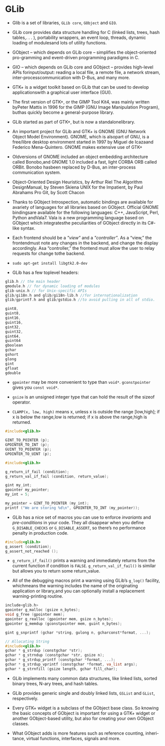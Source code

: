 # GLib

* Glib is a set of libraries, `GLib core`, `GObject` and `GIO`.

* GLib core provides data structure handling for C (linked lists, trees, hash tables,. . . ), portability wrappers, an event loop, threads, dynamic loading of modulesand lots of utility functions.

* GObject – which depends on GLib core – simplifies the object-oriented pro-gramming and event-driven programming paradigms in C. 

* GIO – which depends on GLib core and GObject – provides high-level APIs forinput/output: reading a local file, a remote file, a network stream, inter-processcommunication with D-Bus, and many more.

* GTK+ is a widget toolkit based on GLib that can be used to develop applicationswith a graphical user interface (GUI). 

* The first version of GTK+, or the GIMP Tool Kit4, was mainly written byPeter Mattis in 1996 for the GIMP (GNU Image Manipulation Program), buthas quickly become a general-purpose library.

*   GLib started as part of GTK+, but is now a standalonelibrary.

* An important project for GLib and GTK+ is GNOME (GNU Network Object Model Environment). GNOME, which is alsopart of GNU, is a free/libre desktop environment started in 1997 by Miguel de Icazaand Federico Mena-Quintero. GNOME makes extensive use of GTK+

*  Oldversions of GNOME included an object embedding architecture called Bonobo,and GNOME 1.0 included a fast, light CORBA ORB called ORBit. Bonobo hasbeen replaced by D-Bus, an inter-process communication system.

* Object-Oriented Design Heuristics, by Arthur Riel 
  The Algorithm DesignManual, by Steven Skiena 
 UNIX for the Impatient, by Paul Abrahams 
 Pro Git, by Scott Chacon

 * Thanks to GObject Introspection, automatic bindings are available for avariety of languages for all libraries based on GObject. Official GNOME bindingsare available for the following languages: C++, JavaScript, Perl, Python andVala7. Vala is a new programming language based on GObject which integratesthe peculiarities of GObject directly in its C#-like syntax. 

 * Each frontend should be a _"view"_ and a _"controller”_. As a “view,” the frontendmust note any changes in the backend, and change the display accordingly. Asa “controller,” the frontend must allow the user to relay requests for change tothe backend.

 * `sudo apt-get install libgtk2.0-dev`

 * GLib has a few toplevel headers:

 ```c
 glib.h // the main header
 gmodule.h // for dynamic loading of modules
 glib-unix.h // for Unix-specific APIs
 glib/gi18n.h and glib/gi18n-lib.h //for internationalization
 glib/gprintf.h and glib/gstdio.h //to avoid pulling in all of stdio.

 gint8, 
 guint8,
 gint16,
 guint16,
 gint32,
 guint32,
 gint64,
 guint64
 gboolean
 gchar
 gshort
 glong
 gint
 gfloat
 gdouble
 ```

 * `gpointer` may be more convenient to type than `void*`. `gconstpointer` gives you `const void*`.

 * `gsize` is an unsigned integer type that can hold the result of the sizeof operator.

 * `CLAMP(x, low, high)` means x, unless x is outside the range [low,high]; if x is below the range,low is returned; if x is above the range,high is returned.

 ```c
 #include<glib.h>

 GINT_TO_POINTER (p);
 GPOINTER_TO_INT (p);
 GUINT_TO_POINTER (p);
 GPOINTER_TO_UINT (p);
 ```

 ```c
 #include<glib.h>

 g_return_if_fail (condition);
 g_return_val_if_fail (condition, return_value);
 ```

 ```c
 gint my_int;
 gpointer my_pointer;
 my_int = 5;
 
 my_pointer = GINT_TO_POINTER (my_int);
 printf ("We are storing %d\n", GPOINTER_TO_INT (my_pointer));
 ```

 * GLib has a nice set of macros you can use to enforce _invariants_ and _pre-conditions_ in your code.  They all disappear when you define `G_DISABLE_CHECKS` or `G_DISABLE_ASSERT`, so there’s no performance penalty in production code.

 ```c
 #include<glib.h>
 g_assert (condition);
 g_assert_not_reached ();
 ```

 * `g_return_if_fail()` prints a warning and immediately returns from the current function if condition is `FALSE`. `g_return_val_if_fail()` is similar but allows you to return some return_value.

 * All of the debugging macros print a warning using GLib’s `g_log()` facility, whichmeans the warning includes the name of the originating application or library,and you can optionally install a replacement warning-printing routine.

 ```c
 include<glib.h>
 gpointer g_malloc (gsize n_bytes);
 void g_free (gpointer mem);
 gpointer g_realloc (gpointer mem, gsize n_bytes);
 gpointer g_memdup (gconstpointer mem, guint n_bytes);
 ```

 ```c
 gint g_snprintf (gchar *string, gulong n, gcharconst*format, ...);
 ```

 ```c
 // Allocating String
 #include<glib.h>
 gchar * g_strdup (constgchar *str);
 gchar * g_strndup (constgchar *str, gsize n);
 gchar * g_strdup_printf (constgchar *format, ...);
 gchar * g_strdup_vprintf (constgchar *format, va_list args);
 gchar * g_strnfill (gsize length, gchar fill_char);
 ```

 * GLib implements many common data structures, like linked lists, sorted binary trees, N-ary trees, and hash tables.

 * GLib provides generic single and doubly linked lists, `GSList` and `GList`, respectively. 

 * Every GTK+ widget is a subclass of the GObject base class. So knowing the basic concepts of GObject is important for using a GTK+ widget or another GObject-based utility, but also for creating your own GObject classes.

 * What GObject adds is more features such as reference counting, inheri-tance, virtual functions, interfaces, signals and more.

 